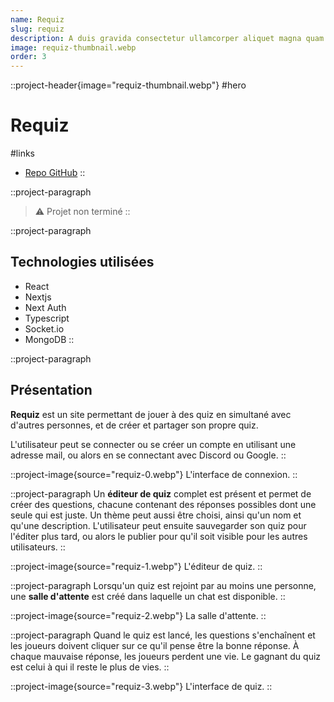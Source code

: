 ```yaml
---
name: Requiz
slug: requiz
description: A duis gravida consectetur ullamcorper aliquet magna quam morbi. Neque feugiat enim sem morbi vel faucibus cursus.
image: requiz-thumbnail.webp
order: 3
---
```


::project-header{image="requiz-thumbnail.webp"}
#hero
# Requiz

#links
- [Repo GitHub](https://github.com/ColinLienard/requiz)
::

::project-paragraph
> ⚠️ Projet non terminé
::

::project-paragraph
## Technologies utilisées

- React
- Nextjs
- Next Auth
- Typescript
- Socket.io
- MongoDB
::

::project-paragraph
## Présentation

**Requiz** est un site permettant de jouer à des quiz en simultané avec d'autres personnes, et de créer et partager son propre quiz.

L'utilisateur peut se connecter ou se créer un compte en utilisant une adresse mail, ou alors en se connectant avec Discord ou Google.
::

::project-image{source="requiz-0.webp"}
L'interface de connexion.
::

::project-paragraph
Un **éditeur de quiz** complet est présent et permet de créer des questions, chacune contenant des réponses possibles dont une seule qui est juste. Un thème peut aussi être choisi, ainsi qu'un nom et qu'une description. L'utilisateur peut ensuite sauvegarder son quiz pour l'éditer plus tard, ou alors le publier pour qu'il soit visible pour les autres utilisateurs.
::

::project-image{source="requiz-1.webp"}
L'éditeur de quiz.
::

::project-paragraph
Lorsqu'un quiz est rejoint par au moins une personne, une **salle d'attente** est créé dans laquelle un chat est disponible.
::

::project-image{source="requiz-2.webp"}
La salle d'attente.
::

::project-paragraph
Quand le quiz est lancé, les questions s'enchaînent et les joueurs doivent cliquer sur ce qu'il pense être la bonne réponse. À chaque mauvaise réponse, les joueurs perdent une vie. Le gagnant du quiz est celui à qui il reste le plus de vies.
::

::project-image{source="requiz-3.webp"}
L'interface de quiz.
::
